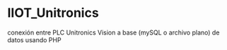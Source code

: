 # IIOT_Unitronics
conexión entre PLC Unitronics Vision a base (mySQL o archivo plano) de datos usando PHP
